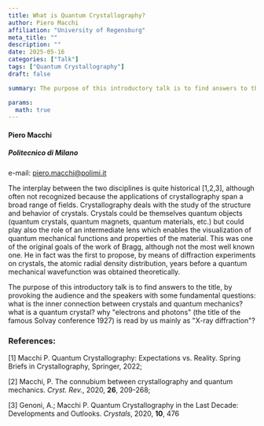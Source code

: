 ```yaml
---
title: What is Quantum Crystallography?
author: Piero Macchi
affiliation: "University of Regensburg"
meta_title: ""
description: ""
date: 2025-05-16
categories: ["Talk"]
tags: ["Quantum Crystallography"]
draft: false

summary: The purpose of this introductory talk is to find answers to the title, by provoking the audience and the speakers with some fundamental questions of what is the inner  connection between crystals and quantum mechanics? what is a quantum crystal?

params:
  math: true
---
```


#### Piero Macchi

##### Politecnico di Milano

e-mail: piero.macchi@polimi.it


The interplay between the two disciplines is quite historical [1,2,3], although often not recognized because the applications of crystallography span a broad range of fields.
Crystallography deals with the study of the structure and behavior of crystals. Crystals could be themselves quantum objects (quantum crystals, quantum magnets, quantum materials, etc.) but could play also the role of an intermediate lens which enables the visualization of quantum mechanical functions and properties of the material. This was one of the original goals of the work of Bragg, although not the most well known one. He in fact was the first to propose, by means of diffraction experiments on crystals, the atomic radial density distribution, years before a quantum mechanical wavefunction was obtained theoretically.

The purpose of this introductory talk is to find answers to the title, by provoking the audience and the speakers with some fundamental questions: what is the inner connection between crystals and quantum mechanics? what is a quantum crystal? why "electrons and photons" (the title of the famous Solvay conference 1927) is read by us mainly as "X-ray diffraction"?


### References:

[1] Macchi P. Quantum Crystallography: Expectations vs. Reality. Spring Briefs in Crystallography, Springer, 2022;

[2] Macchi, P. The connubium between crystallography and quantum mechanics. *Cryst. Rev.*, 2020, **26**, 209-268;

[3] Genoni, A.; Macchi P. Quantum Crystallography in the Last Decade: Developments and Outlooks. *Crystals*, 2020, **10**, 476 